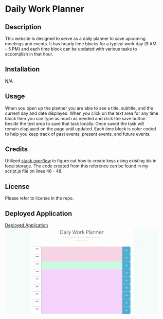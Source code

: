 # Daily Work Planner

## Description

This website is designed to serve as a daily planner to save upcoming meetings and events. It has hourly time blocks for a typical work day (9 AM - 5 PM) and each time block can be updated with various tasks to accomplish in that hour. 

## Installation

N/A

## Usage 

When you open up the planner you are able to see a title, subtitle, and the current day and date displayed. When you click on the text area for any time block then you can type as much as needed and click the save button beside the text area to save that task locally. Once saved the task will remain displayed on the page until updated. Each time block is color coded to help you keep track of past events, present events, and future events. 

## Credits 

Utilized [stack overflow](https://stackoverflow.com/questions/75228484/unable-to-correctly-pull-or-display-from-localstorage-using-jquery) to figure out how to create keys using existing ids in local storage. The code created from this reference can be found in my script.js file on lines 46 - 48. 

## License 

Please refer to license in the repo. 

## Deployed Application
[Deployed Application](https://pbullock08.github.io/daily-work-planner/)
![image](./assets/images/deployed-app.gif)
